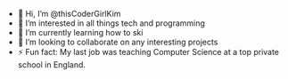 - 👋 Hi, I’m @thisCoderGirlKim
- 👀 I’m interested in all things tech and programming
- 🌱 I’m currently learning how to ski
- 💞️ I’m looking to collaborate on any interesting projects
- ⚡ Fun fact: My last job was teaching Computer Science at a top private school in England. 

<!---
thisCoderGirlKim/thisCoderGirlKim is a ✨ special ✨ repository because its `README.md` (this file) appears on your GitHub profile.
You can click the Preview link to take a look at your changes.
--->
